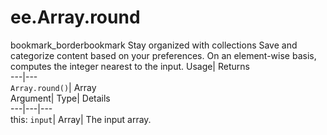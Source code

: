  
#  ee.Array.round 
bookmark_borderbookmark Stay organized with collections  Save and categorize content based on your preferences. 
On an element-wise basis, computes the integer nearest to the input. 
Usage| Returns  
---|---  
`Array.round()`| Array  
Argument| Type| Details  
---|---|---  
this: `input`| Array| The input array.  
